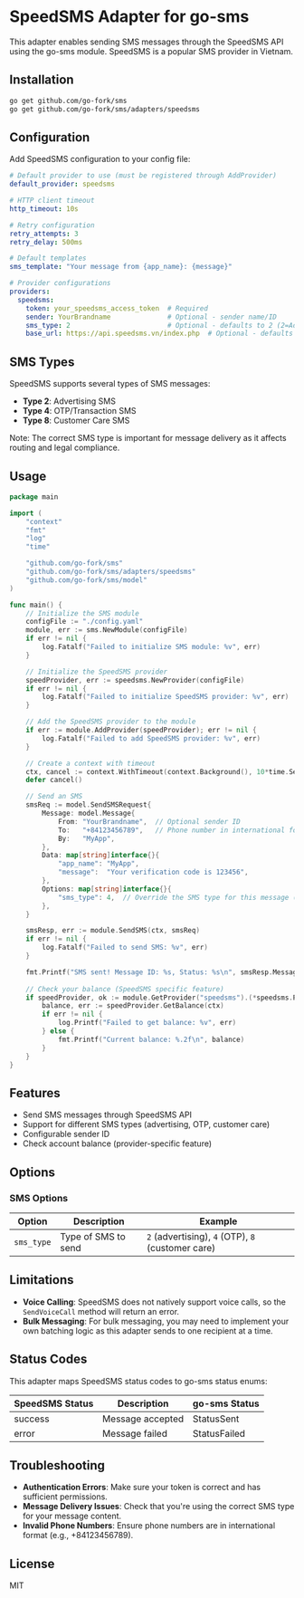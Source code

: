 # SpeedSMS Adapter for go-sms

This adapter enables sending SMS messages through the SpeedSMS API using the go-sms module. SpeedSMS is a popular SMS provider in Vietnam.

## Installation

```bash
go get github.com/go-fork/sms
go get github.com/go-fork/sms/adapters/speedsms
```

## Configuration

Add SpeedSMS configuration to your config file:

```yaml
# Default provider to use (must be registered through AddProvider)
default_provider: speedsms

# HTTP client timeout
http_timeout: 10s

# Retry configuration
retry_attempts: 3
retry_delay: 500ms

# Default templates
sms_template: "Your message from {app_name}: {message}"

# Provider configurations
providers:
  speedsms:
    token: your_speedsms_access_token  # Required
    sender: YourBrandname              # Optional - sender name/ID
    sms_type: 2                        # Optional - defaults to 2 (2=Advertising, 4=OTP, 8=CustomerCare)
    base_url: https://api.speedsms.vn/index.php  # Optional - defaults to standard SpeedSMS API URL
```

## SMS Types

SpeedSMS supports several types of SMS messages:

- **Type 2**: Advertising SMS
- **Type 4**: OTP/Transaction SMS
- **Type 8**: Customer Care SMS

Note: The correct SMS type is important for message delivery as it affects routing and legal compliance.

## Usage

```go
package main

import (
	"context"
	"fmt"
	"log"
	"time"

	"github.com/go-fork/sms"
	"github.com/go-fork/sms/adapters/speedsms"
	"github.com/go-fork/sms/model"
)

func main() {
	// Initialize the SMS module
	configFile := "./config.yaml"
	module, err := sms.NewModule(configFile)
	if err != nil {
		log.Fatalf("Failed to initialize SMS module: %v", err)
	}

	// Initialize the SpeedSMS provider
	speedProvider, err := speedsms.NewProvider(configFile)
	if err != nil {
		log.Fatalf("Failed to initialize SpeedSMS provider: %v", err)
	}

	// Add the SpeedSMS provider to the module
	if err := module.AddProvider(speedProvider); err != nil {
		log.Fatalf("Failed to add SpeedSMS provider: %v", err)
	}

	// Create a context with timeout
	ctx, cancel := context.WithTimeout(context.Background(), 10*time.Second)
	defer cancel()

	// Send an SMS
	smsReq := model.SendSMSRequest{
		Message: model.Message{
			From: "YourBrandname",  // Optional sender ID
			To:   "+84123456789",   // Phone number in international format
			By:   "MyApp",
		},
		Data: map[string]interface{}{
			"app_name": "MyApp",
			"message":  "Your verification code is 123456",
		},
		Options: map[string]interface{}{
			"sms_type": 4,  // Override the SMS type for this message (use 4 for OTP)
		},
	}

	smsResp, err := module.SendSMS(ctx, smsReq)
	if err != nil {
		log.Fatalf("Failed to send SMS: %v", err)
	}

	fmt.Printf("SMS sent! Message ID: %s, Status: %s\n", smsResp.MessageID, smsResp.Status)
	
	// Check your balance (SpeedSMS specific feature)
	if speedProvider, ok := module.GetProvider("speedsms").(*speedsms.Provider); ok {
		balance, err := speedProvider.GetBalance(ctx)
		if err != nil {
			log.Printf("Failed to get balance: %v", err)
		} else {
			fmt.Printf("Current balance: %.2f\n", balance)
		}
	}
}
```

## Features

- Send SMS messages through SpeedSMS API
- Support for different SMS types (advertising, OTP, customer care)
- Configurable sender ID
- Check account balance (provider-specific feature)

## Options

### SMS Options

| Option | Description | Example |
|--------|-------------|---------|
| `sms_type` | Type of SMS to send | `2` (advertising), `4` (OTP), `8` (customer care) |

## Limitations

- **Voice Calling**: SpeedSMS does not natively support voice calls, so the `SendVoiceCall` method will return an error.
- **Bulk Messaging**: For bulk messaging, you may need to implement your own batching logic as this adapter sends to one recipient at a time.

## Status Codes

This adapter maps SpeedSMS status codes to go-sms status enums:

| SpeedSMS Status | Description | go-sms Status |
|-----------|-------------|---------------|
| success | Message accepted | StatusSent |
| error | Message failed | StatusFailed |

## Troubleshooting

- **Authentication Errors**: Make sure your token is correct and has sufficient permissions.
- **Message Delivery Issues**: Check that you're using the correct SMS type for your message content.
- **Invalid Phone Numbers**: Ensure phone numbers are in international format (e.g., +84123456789).

## License

MIT
